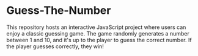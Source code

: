 # Guess-The-Number
This repository hosts an interactive JavaScript project where users can enjoy a classic guessing game. The game randomly generates a number between 1 and 10, and it's up to the player to guess the correct number. If the player guesses correctly, they win!
